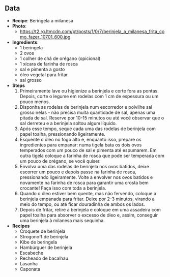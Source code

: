 ## Data

- **Recipe**: Beringela a milanesa
- **Photo**:
  - https://t2.rg.ltmcdn.com/pt/posts/1/0/7/berinjela_a_milanesa_frita_como_fazer_10701_600.jpg
- **Ingredients**:
  - 1 beringela
  - 2 ovos
  - 1 colher de chá de orégano (opicional)
  - 1 xícara de farinha de rosca
  - sal e pimenta a gosto
  - óleo vegetal para fritar
  - sal grosso
- **Steps**
  1. Primeiramente lave ou higienize a berinjela e corte fora as pontas. Depois, corte o legume em rodelas com 1 cm de espessura ou um pouco menos.
  2. Disponha as rodelas de berinjela num escorredor e polvilhe sal grosso nelas - não precisa muita quantidade de sal, apenas uma pitada de sal. Reserve por 10-15 minutos ou até você observar que o sal derreteu e a berinjela soltou algum líquido.
  3. Após esse tempo, seque cada uma das rodelas de berinjela com papel toalha, pressionando ligeiramente.
  4. Esquente o óleo no fogo alto e, enquanto isso, prepare os ingredientes para empanar: numa tigela bata os dois ovos temperados com um pouco de sal e pimenta até espumarem. Em outra tigela coloque a farinha de rosca que pode ser temperada com um pouco de orégano, se você quiser.
  5. Envolva uma das rodelas de berinjela nos ovos batidos, deixe escorrer um pouco e depois passe na farinha de rosca, pressionando ligeiramente. Volte a envolver nos ovos batidos e novamente na farinha de rosca para garantir uma crosta bem crocante! Faça isso com toda a berinjela.
  6. Quando o óleo estiver bem quente, mas não fervendo, coloque a berinjela empanada para fritar. Deixe por 2-3 minutos, virando a meio do tempo, ou até ficar douradinha de ambos os lados.
  7. Depois de fritar, retire a berinjela e coloque em uma assadeira com papel toalha para absorver o excesso de óleo e, assim, conseguir uma berinjela à milanesa mais sequinha.
- **Recipes**
  - Croquete de berinjela
  - Strogonoff de berinjela
  - Kibe de beringela
  - Hambúrguer de berinjela
  - Escabeche
  - Recheado de bacalhau
  - Lasanha
  - Caponata
